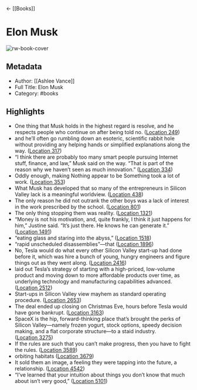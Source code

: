 ← [[Books]]


# Elon Musk
![rw-book-cover](https://images-na.ssl-images-amazon.com/images/I/51tw6UjHpDL._SL200_.jpg)

## Metadata
- Author: [[Ashlee Vance]]
- Full Title: Elon Musk
- Category: #books

## Highlights
- One thing that Musk holds in the highest regard is resolve, and he respects people who continue on after being told no. ([Location 249](https://readwise.io/to_kindle?action=open&asin=B00KVI76ZS&location=249))
- and he’ll often go rumbling down an esoteric, scientific rabbit hole without providing any helping hands or simplified explanations along the way. ([Location 317](https://readwise.io/to_kindle?action=open&asin=B00KVI76ZS&location=317))
- “I think there are probably too many smart people pursuing Internet stuff, finance, and law,” Musk said on the way. “That is part of the reason why we haven’t seen as much innovation.” ([Location 334](https://readwise.io/to_kindle?action=open&asin=B00KVI76ZS&location=334))
- Oddly enough, making Nothing appear to be Something took a lot of work. ([Location 353](https://readwise.io/to_kindle?action=open&asin=B00KVI76ZS&location=353))
- What Musk has developed that so many of the entrepreneurs in Silicon Valley lack is a meaningful worldview. ([Location 438](https://readwise.io/to_kindle?action=open&asin=B00KVI76ZS&location=438))
- The only reason he did not outrank the other boys was a lack of interest in the work prescribed by the school. ([Location 801](https://readwise.io/to_kindle?action=open&asin=B00KVI76ZS&location=801))
- The only thing stopping them was reality. ([Location 1321](https://readwise.io/to_kindle?action=open&asin=B00KVI76ZS&location=1321))
- “Money is not his motivation, and, quite frankly, I think it just happens for him,” Justine said. “It’s just there. He knows he can generate it.” ([Location 1491](https://readwise.io/to_kindle?action=open&asin=B00KVI76ZS&location=1491))
- “eating glass and staring into the abyss,” ([Location 1518](https://readwise.io/to_kindle?action=open&asin=B00KVI76ZS&location=1518))
- “rapid unscheduled disassemblies”—that ([Location 1896](https://readwise.io/to_kindle?action=open&asin=B00KVI76ZS&location=1896))
- No, Tesla would do what every other Silicon Valley start-up had done before it, which was hire a bunch of young, hungry engineers and figure things out as they went along. ([Location 2416](https://readwise.io/to_kindle?action=open&asin=B00KVI76ZS&location=2416))
- laid out Tesla’s strategy of starting with a high-priced, low-volume product and moving down to more affordable products over time, as underlying technology and manufacturing capabilities advanced. ([Location 2512](https://readwise.io/to_kindle?action=open&asin=B00KVI76ZS&location=2512))
- Start-ups in Silicon Valley view mayhem as standard operating procedure. ([Location 2653](https://readwise.io/to_kindle?action=open&asin=B00KVI76ZS&location=2653))
- The deal ended up closing on Christmas Eve, hours before Tesla would have gone bankrupt. ([Location 3163](https://readwise.io/to_kindle?action=open&asin=B00KVI76ZS&location=3163))
- SpaceX is the hip, forward-thinking place that’s brought the perks of Silicon Valley—namely frozen yogurt, stock options, speedy decision making, and a flat corporate structure—to a staid industry. ([Location 3275](https://readwise.io/to_kindle?action=open&asin=B00KVI76ZS&location=3275))
- If the rules are such that you can’t make progress, then you have to fight the rules. ([Location 3589](https://readwise.io/to_kindle?action=open&asin=B00KVI76ZS&location=3589))
- orbiting habitats ([Location 3679](https://readwise.io/to_kindle?action=open&asin=B00KVI76ZS&location=3679))
- It sold them an image, a feeling they were tapping into the future, a relationship. ([Location 4542](https://readwise.io/to_kindle?action=open&asin=B00KVI76ZS&location=4542))
- “I’ve learned that your intuition about things you don’t know that much about isn’t very good,” ([Location 5101](https://readwise.io/to_kindle?action=open&asin=B00KVI76ZS&location=5101))
